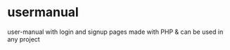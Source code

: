 # usermanual
user-manual with login and signup pages made with PHP &amp; can be used in any project
